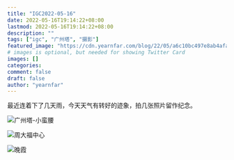```yaml
---
title: "IGC2022-05-16"
date: 2022-05-16T19:14:22+08:00
lastmod: 2022-05-16T19:14:22+08:00
description: ""
tags: ["igc", "广州塔", "摄影"]
featured_image: "https://cdn.yearnfar.com/blog/22/05/a6c10bc497e8ab4afab67c35d1cefa98.jpg"
# images is optional, but needed for showing Twitter Card
images: []
categories: 
comment: false
draft: false
author: "yearnfar"
---
```


最近连着下了几天雨，今天天气有转好的迹象，拍几张照片留作纪念。

![广州塔-小蛮腰](https://cdn.yearnfar.com/blog/22/05/a6c10bc497e8ab4afab67c35d1cefa98.jpg)



![周大福中心](https://cdn.yearnfar.com/blog/22/05/658c297d1ddcd04aa5d639838934883a.jpg)



![晚霞](https://cdn.yearnfar.com/blog/22/05/84ddc87eaa55b2a0516c86f6dc18d599.jpg)


